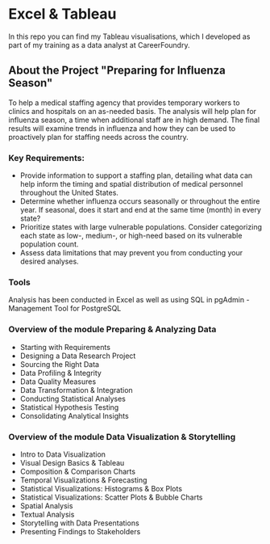 # Excel & Tableau
In this repo you can find my Tableau visualisations, which I developed as part of my training as a data analyst at CareerFoundry.

## About the Project "Preparing for Influenza Season"
To help a medical staffing agency that provides temporary workers to clinics and hospitals on an as-needed basis. The analysis will help plan for influenza season, a time when additional staff are in high demand. The final results will examine trends in influenza and how they can be used to proactively plan for staffing needs across the country.

### Key Requirements: 

* Provide information to support a staffing plan, detailing what data can help inform the timing and spatial distribution of medical personnel throughout the United States.
* Determine whether influenza occurs seasonally or throughout the entire year. If seasonal, does it start and end at the same time (month) in every state?
* Prioritize states with large vulnerable populations. Consider categorizing each state as low-, medium-, or high-need based on its vulnerable population count.
* Assess data limitations that may prevent you from conducting your desired analyses.

### Tools
Analysis has been conducted in Excel as well as using SQL in pgAdmin - Management Tool for PostgreSQL

### Overview of the module Preparing & Analyzing Data

* Starting with Requirements
* Designing a Data Research Project
* Sourcing the Right Data
* Data Profiling & Integrity
* Data Quality Measures
* Data Transformation & Integration
* Conducting Statistical Analyses
* Statistical Hypothesis Testing
* Consolidating Analytical Insights

### Overview of the module Data Visualization & Storytelling

* Intro to Data Visualization
* Visual Design Basics & Tableau
* Composition & Comparison Charts
* Temporal Visualizations & Forecasting
* Statistical Visualizations: Histograms & Box Plots
* Statistical Visualizations: Scatter Plots & Bubble Charts
* Spatial Analysis
* Textual Analysis
* Storytelling with Data Presentations
* Presenting Findings to Stakeholders

